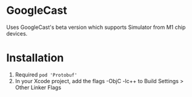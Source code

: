 # GoogleCast

Uses GoogleCast's beta version which supports Simulator from M1 chip devices.

# Installation
1. Required `pod 'Protobuf'`
2. In your Xcode project, add the flags -ObjC -lc++ to Build Settings > Other Linker Flags
